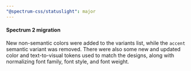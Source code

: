 ```yaml
---
"@spectrum-css/statuslight": major
---
```


#### Spectrum 2 migration

New non-semantic colors were added to the variants list, while the `accent` semantic variant was removed. There were also some new and updated color and text-to-visual tokens used to match the designs, along with normalizing font family, font style, and font weight.
